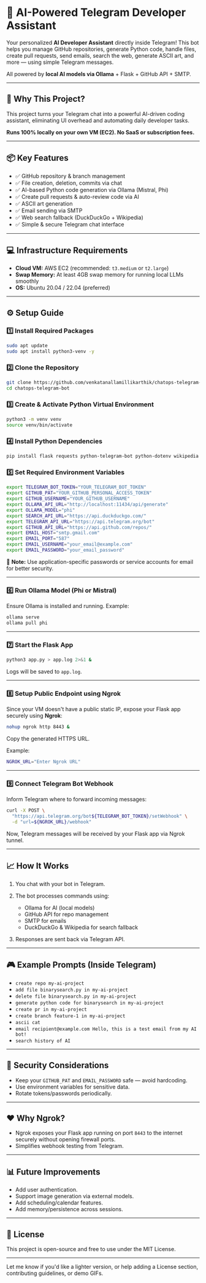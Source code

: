 # 🚀 AI-Powered Telegram Developer Assistant

Your personalized **AI Developer Assistant** directly inside Telegram!
This bot helps you manage GitHub repositories, generate Python code, handle files, create pull requests, send emails, search the web, generate ASCII art, and more — using simple Telegram messages.

All powered by **local AI models via Ollama** + Flask + GitHub API + SMTP.

---

## 📌 Why This Project?

This project turns your Telegram chat into a powerful AI-driven coding assistant, eliminating UI overhead and automating daily developer tasks.

**Runs 100% locally on your own VM (EC2). No SaaS or subscription fees.**

---

## 📦 Key Features

* ✅ GitHub repository & branch management
* ✅ File creation, deletion, commits via chat
* ✅ AI-based Python code generation via Ollama (Mistral, Phi)
* ✅ Create pull requests & auto-review code via AI
* ✅ ASCII art generation
* ✅ Email sending via SMTP
* ✅ Web search fallback (DuckDuckGo + Wikipedia)
* ✅ Simple & secure Telegram chat interface

---

## 💻 Infrastructure Requirements

* **Cloud VM:** AWS EC2 (recommended: `t3.medium` or `t2.large`)
* **Swap Memory:** At least 4GB swap memory for running local LLMs smoothly
* **OS:** Ubuntu 20.04 / 22.04 (preferred)

---

## ⚙️ Setup Guide

### 1️⃣ Install Required Packages

```bash
sudo apt update
sudo apt install python3-venv -y
```

### 2️⃣ Clone the Repository

```bash
git clone https://github.com/venkatanallamillikarthik/chatops-telegram-bot.git
cd chatops-telegram-bot
```

### 3️⃣ Create & Activate Python Virtual Environment

```bash
python3 -m venv venv
source venv/bin/activate
```

### 4️⃣ Install Python Dependencies

```bash
pip install flask requests python-telegram-bot python-dotenv wikipedia
```

### 5️⃣ Set Required Environment Variables

```bash
export TELEGRAM_BOT_TOKEN="YOUR_TELEGRAM_BOT_TOKEN"
export GITHUB_PAT="YOUR_GITHUB_PERSONAL_ACCESS_TOKEN"
export GITHUB_USERNAME="YOUR_GITHUB_USERNAME"
export OLLAMA_API_URL="http://localhost:11434/api/generate"
export OLLAMA_MODEL="phi"
export SEARCH_API_URL="https://api.duckduckgo.com/"
export TELEGRAM_API_URL="https://api.telegram.org/bot"
export GITHUB_API_URL="https://api.github.com/repos/"
export EMAIL_HOST="smtp.gmail.com"
export EMAIL_PORT="587"
export EMAIL_USERNAME="your_email@example.com"
export EMAIL_PASSWORD="your_email_password"
```

🔑 **Note:** Use application-specific passwords or service accounts for email for better security.

---

### 6️⃣ Run Ollama Model (Phi or Mistral)

Ensure Ollama is installed and running. Example:

```bash
ollama serve
ollama pull phi
```

---

### 7️⃣ Start the Flask App

```bash
python3 app.py > app.log 2>&1 &
```

Logs will be saved to `app.log`.

---

### 8️⃣ Setup Public Endpoint using Ngrok

Since your VM doesn't have a public static IP, expose your Flask app securely using **Ngrok**:

```bash
nohup ngrok http 8443 &
```

Copy the generated HTTPS URL.

Example:

```bash
NGROK_URL="Enter Ngrok URL"
```

---

### 9️⃣ Connect Telegram Bot Webhook

Inform Telegram where to forward incoming messages:

```bash
curl -X POST \
  "https://api.telegram.org/bot${TELEGRAM_BOT_TOKEN}/setWebhook" \
  -d "url=${NGROK_URL}/webhook"
```

Now, Telegram messages will be received by your Flask app via Ngrok tunnel.

---

## 📈 How It Works

1. You chat with your bot in Telegram.
2. The bot processes commands using:

   * Ollama for AI (local models)
   * GitHub API for repo management
   * SMTP for emails
   * DuckDuckGo & Wikipedia for search fallback
3. Responses are sent back via Telegram API.

---

## 🎮 Example Prompts (Inside Telegram)

* `create repo my-ai-project`
* `add file binarysearch.py in my-ai-project`
* `delete file binarysearch.py in my-ai-project`
* `generate python code for binarysearch in my-ai-project`
* `create pr in my-ai-project`
* `create branch feature-1 in my-ai-project`
* `ascii cat`
* `email recipient@example.com Hello, this is a test email from my AI bot!`
* `search history of AI`

---

## 🔐 Security Considerations

* Keep your `GITHUB_PAT` and `EMAIL_PASSWORD` safe — avoid hardcoding.
* Use environment variables for sensitive data.
* Rotate tokens/passwords periodically.

---

## ❤️ Why Ngrok?

* Ngrok exposes your Flask app running on port `8443` to the internet securely without opening firewall ports.
* Simplifies webhook testing from Telegram.

---

## 📊 Future Improvements

* Add user authentication.
* Support image generation via external models.
* Add scheduling/calendar features.
* Add memory/persistence across sessions.

---

## 📜 License

This project is open-source and free to use under the MIT License.

---

Let me know if you'd like a lighter version, or help adding a License section, contributing guidelines, or demo GIFs.
